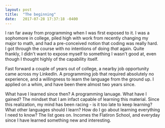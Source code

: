 ```yaml
---
layout: post
title:  "The beginning"
date:   2017-07-28 17:37:18 -0400
---
```



I ran far away from programming when I was first exposed to it.  I was a sophomore in college, piled high with work from recently changing my major to math, and had a pre-conceived notion that coding was really hard.  I got through the course with no intentions of doing *that* again.  Quite frankly, I didn't want to expose myself to something I wasn't good at, even though I thought highly of the capability itself.

Fast forward a couple of years out of college, a nearby job opportunity came across my LinkedIn.  A programming job that required absolutely no experience, and a willingness to learn the language from the ground up.  I applied on a whim, and have been there almost two years since.  

What have I learned since then?  A programming lanuage.  What have I gained?  The mindset that I am infact capable of learning this material.  Since this realization, my mind has been racing - is it too late to keep learning?  What other languages should I learn?  How do I go about learning everything I need to know?  The list goes on.  Incomes the Flatiron School, and everyday since I have learned something new and interesting.  
